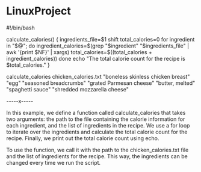 # LinuxProject

#!/bin/bash

calculate_calories() {
    ingredients_file=$1
    shift
    total_calories=0
    for ingredient in "$@"; do
        ingredient_calories=$(grep "$ingredient" "$ingredients_file" | awk '{print $NF}' | xargs)
        total_calories=$((total_calories + ingredient_calories))
    done
    echo "The total calorie count for the recipe is $total_calories."
}

calculate_calories chicken_calories.txt "boneless skinless chicken breast" "egg" "seasoned breadcrumbs" "grated Parmesan cheese" "butter, melted" "spaghetti sauce" "shredded mozzarella cheese"

-----x-----

In this example, we define a function called calculate_calories that takes two arguments: the path to the file containing the calorie information for each ingredient, and the list of ingredients in the recipe. We use a for loop to iterate over the ingredients and calculate the total calorie count for the recipe. Finally, we print out the total calorie count using echo.

To use the function, we call it with the path to the chicken_calories.txt file and the list of ingredients for the recipe. This way, the ingredients can be changed every time we run the script.



